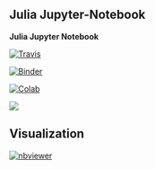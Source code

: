 ## Julia Jupyter-Notebook

**Julia Jupyter Notebook**

[![Travis](https://travis-ci.org/LaGuer/Jupyt-Nb.jl.svg?branch=master)](https://travis-ci.org/LaGuer/Jupyt-Nb.jl)

[![Binder](https://mybinder.org/badge_logo.svg)](https://mybinder.org/v2/gh/LaGuer/Jupyt-Nb/master)

[![Colab](https://colab.research.google.com/assets/colab-badge.svg)](https://colab.research.google.com/github/LaGuer/Jupyt-Nb/blob/master/Julia%20Jupiter-Notebook%20Constants%20in%20Cosmology.ipynb)

<a href="https://notebooks.azure.com/import/gh/laguer/Jupyt-Nb"><img src="https://notebooks.azure.com/launch.png" /></a>


Visualization
-------------

[![nbviewer](https://img.shields.io/badge/view%20on-nbviewer-brightgreen.svg)](https://nbviewer.jupyter.org/github/LaGuer/Jupyt-Nb/blob/master/Julia%20Jupiter-Notebook%20Constants%20in%20Cosmology.ipynb)


